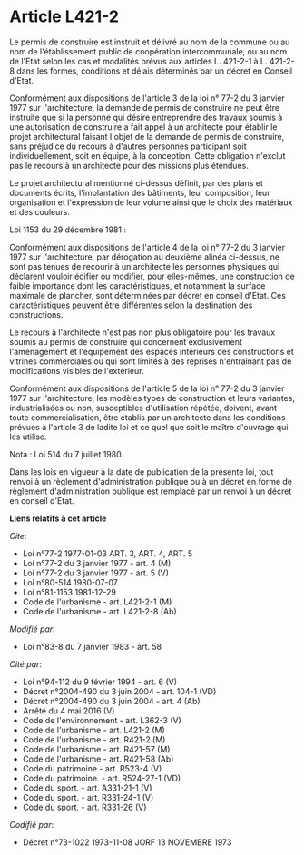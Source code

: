 # Article L421-2

Le permis de construire est instruit et délivré au nom de la commune ou au nom de l'établissement public de coopération
intercommunale, ou au nom de l'Etat selon les cas et modalités prévus aux articles L. 421-2-1 à L. 421-2-8 dans les formes,
conditions et délais déterminés par un décret en Conseil d'Etat.

Conformément aux dispositions de l'article 3 de la loi n° 77-2 du 3 janvier 1977 sur l'architecture, la demande de permis de
construire ne peut être instruite que si la personne qui désire entreprendre des travaux soumis à une autorisation de
construire a fait appel à un architecte pour établir le projet architectural faisant l'objet de la demande de permis de
construire, sans préjudice du recours à d'autres personnes participant soit individuellement, soit en équipe, à la
conception. Cette obligation n'exclut pas le recours à un architecte pour des missions plus étendues.

Le projet architectural mentionné ci-dessus définit, par des plans et documents écrits, l'implantation des bâtiments, leur
composition, leur organisation et l'expression de leur volume ainsi que le choix des matériaux et des couleurs.

Loi 1153 du 29 décembre 1981 :

Conformément aux dispositions de l'article 4 de la loi n° 77-2 du 3 janvier 1977 sur l'architecture, par dérogation au
deuxième alinéa ci-dessus, ne sont pas tenues de recourir à un architecte les personnes physiques qui déclarent vouloir
édifier ou modifier, pour elles-mêmes, une construction de faible importance dont les caractéristiques, et notamment la
surface maximale de plancher, sont déterminées par décret en conseil d'Etat. Ces caractéristiques peuvent être différentes
selon la destination des constructions.

Le recours à l'architecte n'est pas non plus obligatoire pour les travaux soumis au permis de construire qui concernent
exclusivement l'aménagement et l'équipement des espaces intérieurs des constructions et vitrines commerciales ou qui sont
limités à des reprises n'entraînant pas de modifications visibles de l'extérieur.

Conformément aux dispositions de l'article 5 de la loi n° 77-2 du 3 janvier 1977 sur l'architecture, les modèles types de
construction et leurs variantes, industrialisées ou non, susceptibles d'utilisation répétée, doivent, avant toute
commercialisation, être établis par un architecte dans les conditions prévues à l'article 3 de ladite loi et ce quel que soit
le maître d'ouvrage qui les utilise.

Nota : Loi 514 du 7 juillet 1980.

Dans les lois en vigueur à la date de publication de la présente loi, tout renvoi à un règlement d'administration publique ou
à un décret en forme de règlement d'administration publique est remplacé par un renvoi à un décret en conseil d'Etat.

**Liens relatifs à cet article**

_Cite_:

  - Loi n°77-2 1977-01-03 ART. 3, ART. 4, ART. 5
  - Loi n°77-2 du 3 janvier 1977 - art. 4 (M)
  - Loi n°77-2 du 3 janvier 1977 - art. 5 (V)
  - Loi n°80-514 1980-07-07
  - Loi n°81-1153 1981-12-29
  - Code de l'urbanisme - art. L421-2-1 (M)
  - Code de l'urbanisme - art. L421-2-8 (Ab)

_Modifié par_:

  - Loi n°83-8 du 7 janvier 1983 - art. 58

_Cité par_:

  - Loi n°94-112 du 9 février 1994 - art. 6 (V)
  - Décret n°2004-490 du 3 juin 2004 - art. 104-1 (VD)
  - Décret n°2004-490 du 3 juin 2004 - art. 4 (Ab)
  - Arrêté du 4 mai 2016 (V)
  - Code de l'environnement - art. L362-3 (V)
  - Code de l'urbanisme - art. L421-2 (M)
  - Code de l'urbanisme - art. R421-2 (M)
  - Code de l'urbanisme - art. R421-57 (M)
  - Code de l'urbanisme - art. R421-58 (Ab)
  - Code du patrimoine - art. R523-4 (V)
  - Code du patrimoine. - art. R524-27-1 (VD)
  - Code du sport. - art. A331-21-1 (V)
  - Code du sport. - art. R331-24-1 (V)
  - Code du sport. - art. R331-26 (V)

_Codifié par_:

  - Décret n°73-1022 1973-11-08 JORF 13 NOVEMBRE 1973
